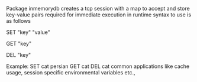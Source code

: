 Package inmemorydb creates a tcp session with a map to accept and store key-value pairs required for immediate execution in runtime
syntax to use is as follows



SET "key" "value"

GET "key"

DEL "key"


Example:
SET cat persian
GET cat
DEL cat
common applications like cache usage, session specific environmental variables etc.,